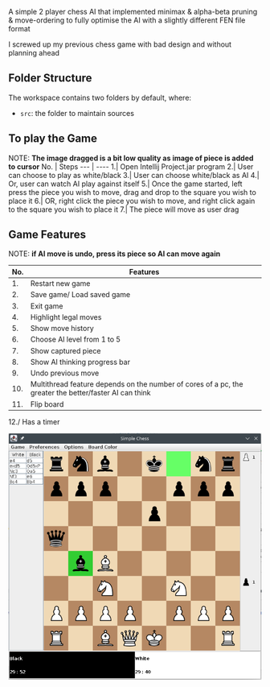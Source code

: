 A simple 2 player chess AI that implemented minimax & alpha-beta pruning & move-ordering to fully optimise the AI with a slightly different FEN file format

I screwed up my previous chess game with bad design and without planning ahead

## Folder Structure

The workspace contains two folders by default, where:

- `src`: the folder to maintain sources

## To play the Game
NOTE: **The image dragged is a bit low quality as image of piece is added to cursor**
No. | Steps
--- | ----
1.| Open Intellij Project.jar program
2.| User can choose to play as white/black
3.| User can choose white/black as AI
4.| Or, user can watch AI play against itself
5.| Once the game started, left press the piece you wish to move, drag and drop to the square you wish to place it
6.| OR, right click the piece you wish to move, and right click again to the square you wish to place it
7.| The piece will move as user drag

## Game Features

NOTE: **if AI move is undo, press its piece so AI can move again**

No. | Features
--- | ----
1.| Restart new game
2.| Save game/ Load saved game
3.| Exit game
4.| Highlight legal moves
5.| Show move history
6.| Choose AI level from 1 to 5
7.| Show captured piece
8.| Show AI thinking progress bar
9.| Undo previous move
10.| Multithread feature depends on the number of cores of a pc, the greater the better/faster AI can think
11.| Flip board
12./ Has a timer

![Chess sample](chess.png)
